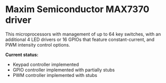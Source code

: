 # Maxim Semiconductor MAX7370 driver

This microprocessors with management of up to 64 key switches,
with an additional 4 LED drivers or 16 GPIOs that feature constant-current,
and PWM intensity control options.

**Current status:**
- Keypad controller implemented
- GPIO controller implemented with partially stubs
- PWM controller implemented with stubs
